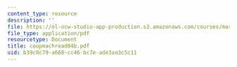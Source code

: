```yaml
---
content_type: resource
description: ''
file: https://ol-ocw-studio-app-production.s3.amazonaws.com/courses/mas-965-special-topics-in-media-technology-cooperative-machines-fall-2003/b39c0c79a668cc46bc7eade3aa3c5c11_coopmachread04b.pdf
file_type: application/pdf
resourcetype: Document
title: coopmachread04b.pdf
uid: b39c0c79-a668-cc46-bc7e-ade3aa3c5c11
---
```

